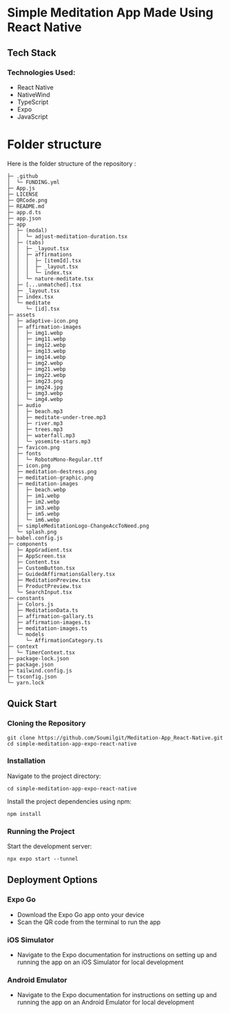 # Simple Meditation App Made Using React Native

## Tech Stack

### Technologies Used:
- React Native
- NativeWind
- TypeScript
- Expo
- JavaScript

# Folder structure
Here is the folder structure of the repository :
```
├─ .github
│  └─ FUNDING.yml
├─ App.js
├─ LICENSE
├─ QRCode.png
├─ README.md
├─ app.d.ts
├─ app.json
├─ app
│  ├─ (modal)
│  │  └─ adjust-meditation-duration.tsx
│  ├─ (tabs)
│  │  ├─ _layout.tsx
│  │  ├─ affirmations
│  │  │  ├─ [itemId].tsx
│  │  │  ├─ _layout.tsx
│  │  │  └─ index.tsx
│  │  └─ nature-meditate.tsx
│  ├─ [...unmatched].tsx
│  ├─ _layout.tsx
│  ├─ index.tsx
│  └─ meditate
│     └─ [id].tsx
├─ assets
│  ├─ adaptive-icon.png
│  ├─ affirmation-images
│  │  ├─ img1.webp
│  │  ├─ img11.webp
│  │  ├─ img12.webp
│  │  ├─ img13.webp
│  │  ├─ img14.webp
│  │  ├─ img2.webp
│  │  ├─ img21.webp
│  │  ├─ img22.webp
│  │  ├─ img23.png
│  │  ├─ img24.jpg
│  │  ├─ img3.webp
│  │  └─ img4.webp
│  ├─ audio
│  │  ├─ beach.mp3
│  │  ├─ meditate-under-tree.mp3
│  │  ├─ river.mp3
│  │  ├─ trees.mp3
│  │  ├─ waterfall.mp3
│  │  └─ yosemite-stars.mp3
│  ├─ favicon.png
│  ├─ fonts
│  │  └─ RobotoMono-Regular.ttf
│  ├─ icon.png
│  ├─ meditation-destress.png
│  ├─ meditation-graphic.png
│  ├─ meditation-images
│  │  ├─ beach.webp
│  │  ├─ im1.webp
│  │  ├─ im2.webp
│  │  ├─ im3.webp
│  │  ├─ im5.webp
│  │  └─ im6.webp
│  ├─ simpleMeditationLogo-ChangeAccToNeed.png
│  └─ splash.png
├─ babel.config.js
├─ components
│  ├─ AppGradient.tsx
│  ├─ AppScreen.tsx
│  ├─ Content.tsx
│  ├─ CustomButton.tsx
│  ├─ GuidedAffirmationsGallery.tsx
│  ├─ MeditationPreview.tsx
│  ├─ ProductPreview.tsx
│  └─ SearchInput.tsx
├─ constants
│  ├─ Colors.js
│  ├─ MeditationData.ts
│  ├─ affirmation-gallary.ts
│  ├─ affirmation-images.ts
│  ├─ meditation-images.ts
│  └─ models
│     └─ AffirmationCategory.ts
├─ context
│  └─ TimerContext.tsx
├─ package-lock.json
├─ package.json
├─ tailwind.config.js
├─ tsconfig.json
└─ yarn.lock
```

## Quick Start

### Cloning the Repository
```
git clone https://github.com/Soumilgit/Meditation-App_React-Native.git
cd simple-meditation-app-expo-react-native
```

### Installation

Navigate to the project directory:
```
cd simple-meditation-app-expo-react-native
```

Install the project dependencies using npm:
```
npm install
```

### Running the Project

Start the development server:
```
npx expo start --tunnel

```
## Deployment Options

### Expo Go

- Download the Expo Go app onto your device
- Scan the QR code from the terminal to run the app

### iOS Simulator

- Navigate to the Expo documentation for instructions on setting up and running the app on an iOS Simulator for local development

### Android Emulator

- Navigate to the Expo documentation for instructions on setting up and running the app on an Android Emulator for local development
